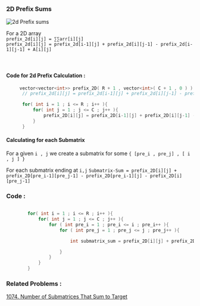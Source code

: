 ### 2D Prefix Sums 


![2d Prefix sums](https://miro.medium.com/v2/resize:fit:1400/1*2Cg6VNrqQL7IODV61evbGg.png)


For a 2D array <br>
  `prefix_2d[i][j] = ∑∑arr[i][j]` <br>
  `prefix_2d[i][j] = prefix_2d[i-1][j] + prefix_2d[i][j-1] - prefix_2d[i-1][j-1] + A[i][j]`<br> <br><br>

  #### Code for 2d Prefix Calculation :
  
  ```cpp
       vector<vector<int>> prefix_2D( R + 1 , vector<int>( C + 1 , 0 ) );
        // prefix_2d[i][j] = prefix_2d[i-1][j] + prefix_2d[i][j-1] - prefix_2d[i-1][j-1] + A[i][j]

        for( int i = 1 ; i <= R ; i++ ){
            for( int j = 1 ; j <= C ; j++ ){
                prefix_2D[i][j] = prefix_2D[i-1][j] + prefix_2D[i][j-1] - prefix_2D[i-1][j-1] + matrix[i-1][j-1];
            }
        }
  ```


#### Calculating for each Submatrix 

For a given `i , j` we create a submatrix for some `{ [pre_i , pre_j] , [ i , j ] }`

For each submatrix ending at `i,j`
`Submatrix-Sum = prefix_2D[i][j] + prefix_2D[pre_i-1][pre_j-1] - prefix_2D[pre_i-1][j] - prefix_2D[i][pre_j-1]`

### Code :
```cpp

        for( int i = 1 ; i <= R ; i++ ){
            for( int j = 1 ; j <= C ; j++ ){
                for ( int pre_i = 1 ; pre_i <= i ; pre_i++ ){
                    for ( int pre_j = 1 ; pre_j <= j ; pre_j++ ){

                        int submatrix_sum = prefix_2D[i][j] + prefix_2D[pre_i-1][pre_j-1] - prefix_2D[pre_i-1][j] - prefix_2D[i][pre_j-1];

                    }
                }
            }
        }

```


### Related Problems :
[1074. Number of Submatrices That Sum to Target](https://leetcode.com/problems/number-of-submatrices-that-sum-to-target/)

